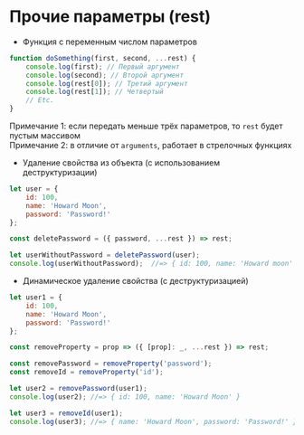 # Прочие параметры (rest)
+ Функция с переменным числом параметров
```javascript
function doSomething(first, second, ...rest) {
    console.log(first); // Первый аргумент
    console.log(second); // Второй аргумент
    console.log(rest[0]); // Третий аргумент
    console.log(rest[1]); // Четвертый
    // Etc.
}
``` 
Примечание 1: если передать меньше трёх параметров, то `rest` будет пустым массивом  
Примечание 2: в отличие от `arguments`, работает в стрелочных функциях

+ Удаление свойства из объекта (с использованием деструктуризации)
```javascript
let user = {
    id: 100,
    name: 'Howard Moon',
    password: 'Password!'
};

const deletePassword = ({ password, ...rest }) => rest;

let userWithoutPassword = deletePassword(user);
console.log(userWithoutPassword);  //=> { id: 100, name: 'Howard moon' }
```
+ Динамическое удаление свойства (с деструктуризацией)
```javascript
let user1 = {
    id: 100,
    name: 'Howard Moon',
    password: 'Password!'
};

const removeProperty = prop => ({ [prop]: _, ...rest }) => rest;

const removePassword = removeProperty('password');
const removeId = removeProperty('id');

let user2 = removePassword(user1);
console.log(user2); //=> { id: 100, name: 'Howard Moon' }

let user3 = removeId(user1);
console.log(user3); //=> { name: 'Howard Moon', password: 'Password!' }
```